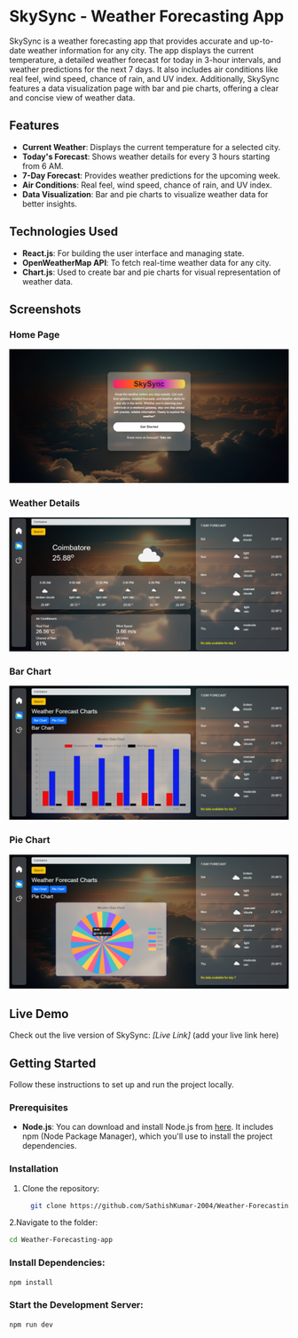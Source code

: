 # SkySync - Weather Forecasting App

SkySync is a weather forecasting app that provides accurate and up-to-date weather information for any city. The app displays the current temperature, a detailed weather forecast for today in 3-hour intervals, and weather predictions for the next 7 days. It also includes air conditions like real feel, wind speed, chance of rain, and UV index. Additionally, SkySync features a data visualization page with bar and pie charts, offering a clear and concise view of weather data.

## Features

- **Current Weather**: Displays the current temperature for a selected city.
- **Today's Forecast**: Shows weather details for every 3 hours starting from 6 AM.
- **7-Day Forecast**: Provides weather predictions for the upcoming week.
- **Air Conditions**: Real feel, wind speed, chance of rain, and UV index.
- **Data Visualization**: Bar and pie charts to visualize weather data for better insights.

## Technologies Used

- **React.js**: For building the user interface and managing state.
- **OpenWeatherMap API**: To fetch real-time weather data for any city.
- **Chart.js**: Used to create bar and pie charts for visual representation of weather data.

## Screenshots

### Home Page

![Home Page](public/app-img-1.png)

### Weather Details

![Weather](public/app-img-2.png)

### Bar Chart

![bar chart](public/app-img-3.png)

### Pie Chart

![pie chart](public/app-img-4.png)

## Live Demo

Check out the live version of SkySync: _[Live Link]_ (add your live link here)

## Getting Started

Follow these instructions to set up and run the project locally.

### Prerequisites

- **Node.js**: You can download and install Node.js from [here](https://nodejs.org/). It includes npm (Node Package Manager), which you'll use to install the project dependencies.

### Installation

1. Clone the repository:
   ```bash
     git clone https://github.com/SathishKumar-2004/Weather-Forecasting-app.git
   ```

2.Navigate to the folder:
   ```bash
   cd Weather-Forecasting-app
   ```

### Install Dependencies:
   ```bash
   npm install
   ```

### Start the Development Server:
   ```bash
   npm run dev
   ```
